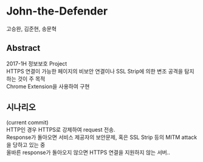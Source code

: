 # John-the-Defender
고승완, 김준현, 송문혁

## Abstract
2017-1H 정보보호 Project  
HTTPS 연결이 가능한 페이지의 비보안 연결이나 SSL Strip에 의한 변조 공격을 탐지하는 것이 주 목적  
Chrome Extension을 사용하여 구현

## 시나리오
(current commit)  
HTTP인 경우 HTTPS로 강제하여 request 전송.  
Response가 돌아오면 서비스 제공자의 보안문제, 혹은 SSL Strip 등의 MITM attack을 당하고 있는 중  
올바른 response가 돌아오지 않으면 HTTPS 연결을 지원하지 않는 서버..